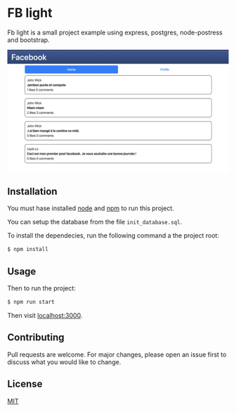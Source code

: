 # FB light

Fb light is a small project example using express, postgres, node-postress and bootstrap.

![img](./screenshots/home_page.png)

## Installation

You must hase installed [node](https://nodejs.org/en/) and [npm](https://www.npmjs.com/get-npm) to run this project.

You can setup the database from the file `init_database.sql`.

To install the dependecies, run the following command a the project root:
```bash
$ npm install
```

## Usage

Then to run the project:
```bash
$ npm run start
```
Then visit [localhost:3000](http://localhost:3000).

## Contributing
Pull requests are welcome. For major changes, please open an issue first to discuss what you would like to change.

## License
[MIT](https://choosealicense.com/licenses/mit/)